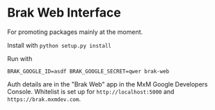 # Brak Web Interface

For promoting packages mainly at the moment.

Install with `python setup.py install`

Run with

```
BRAK_GOOGLE_ID=asdf BRAK_GOOGLE_SECRET=qwer brak-web
```

Auth details are in the "Brak Web" app in the MxM Google Developers Console. Whitelist is set up for `http://localhost:5000` and `https://brak.mxmdev.com`.

